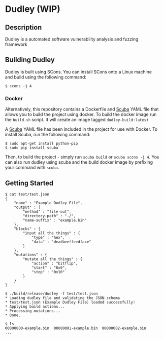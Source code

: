 # Dudley (WIP)

## Description

Dudley is a automated software vulnerability analysis and fuzzing framework

## Building Dudley

Dudley is built using SCons. You can install SCons onto a Linux machine and
build using the following command:

```
$ scons -j 4
```

### Docker

Alternatively, this repository contains a Dockerfile and
[Scuba](https://github.com/JonathonReinhart/scuba) YAML file that allows you
to build the project using docker. To build the docker image run the
`build.sh` script. It will create an image tagged `dudley-build:latest`

A [Scuba]() YAML file has been included in the project for use with Docker.
To install Scuba, run the following command:

```
$ sudo apt-get install python-pip
$ sudo pip install scuba
```

Then, to build the project - simply run `scuba build` or `scuba scons -j 4`.
You can also run dudley using scuba and the build docker image by prefixing
your command with `scuba`.

## Getting Started

```
$ cat test/test.json
{
    "name" : "Example Dudley File",
    "output" : {
        "method" : "file-out",
        "directory-path" : "./",
        "name-suffix" : "example.bin"
    },
    "blocks" : {
        "input all the things" : {
            "type" : "hex",
            "data" : "deadbeeffeedface"
        }
    },
    "mutations" : {
        "mutate all the things" : {
            "action" : "bitflip",
            "start" : "0x0",
            "stop" : "0x10"
        }
    }
}

```

```
$ ./build/release/dudley -f test/test.json 
* Loading dudley file and validating the JSON schema
* test/test.json (Example Dudley File) loaded successfully!
* Applying build actions...
* Processing mutations...
* Done.
```

```
$ ls
00000000-example.bin  00000001-example.bin  00000002-example.bin
...
```